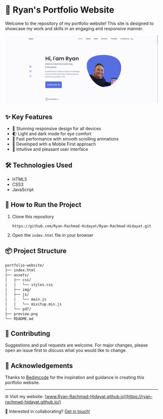 # 🌟 Ryan's Portfolio Website

Welcome to the repository of my portfolio website! This site is designed to showcase my work and skills in an engaging and responsive manner.

![Website Preview](/preview.png)

## ✨ Key Features

- 🎨 Stunning responsive design for all devices
- 🌓 Light and dark mode for eye comfort
- 🚀 Fast performance with smooth scrolling animations
- 📱 Developed with a Mobile First approach
- 🧩 Intuitive and pleasant user interface

## 🛠️ Technologies Used

- HTML5
- CSS3
- JavaScript

## 🚀 How to Run the Project

1. Clone this repository
   ```
   https://github.com/Ryan-Rachmad-Hidayat/Ryan-Rachmad-Hidayat.git
   ```
2. Open the `index.html` file in your browser

## 📦 Project Structure

```
portfolio-website/
├── index.html
├── assets/
│   ├── css/
│   │   └── styles.css
│   ├── img/
│   ├── js/
│   │   └── main.js
│   │   └── mixitup.min.js
│   └── pdf/
├── preview.png
└── README.md
```

## 🤝 Contributing

Suggestions and pull requests are welcome. For major changes, please open an issue first to discuss what you would like to change.

## 🙏 Acknowledgements

Thanks to [Bedimcode](https://www.youtube.com/c/Bedimcode) for the inspiration and guidance in creating this portfolio website.

---

🌐 Visit my website: [www.Ryan-Rachmad-Hidayat.github.io](https://ryan-rachmad-hidayat.github.io/)

💼 Interested in collaborating? [Get in touch!](mailto:ryan.rachmad.works@gmail.com)

